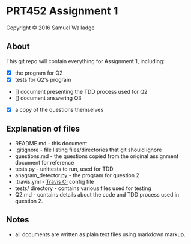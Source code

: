 
# PRT452 Assignment 1

Copyright © 2016 Samuel Walladge

## About

This git repo will contain everything for Assignment 1, including:

- [x] the program for Q2
- [x] tests for Q2's program
- [] document presenting the TDD process used for Q2
- [] document answering Q3
- [x] a copy of the questions themselves

## Explanation of files

- README.md - this document
- .gitignore - file listing files/directories that git should ignore
- questions.md - the questions copied from the original assignment document for reference
- tests.py - unittests to run, used for TDD
- anagram_detector.py - the program for question 2
- .travis.yml - [Travis CI](https://travis-ci.org) config file
- tests/ directory - contains various files used for testing
- Q2.md - contains details about the code and TDD process used in question 2.


## Notes

- all documents are written as plain text files using markdown markup.

